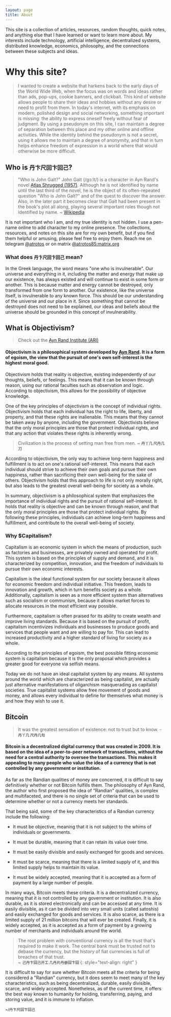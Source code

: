 ```yaml
---
layout: page
title: About
---
```


This site is a collection of articles, resources, random thoughts, quick notes, and anything else that I have learned or want to learn more about. My interests include technology, artificial intelligence, decentralized systems, distributed knowledge, economics, philosophy, and the connections between these subjects and ideas.

# Why this site?
> I wanted to create a website that harkens back to the early days of the World Wide Web, when the focus was on words and ideas rather than ads, pop-ups, cookie banners, and clickbait. This kind of website allows people to share their ideas and hobbies without any desire or need to profit from them. In today's internet, with its emphasis on modern, polished design and social networking, something important is missing: the ability to express oneself freely without fear of judgment. By using a pseudonym on this site, I can maintain a degree of separation between this place and my other online and offline activities. While the identity behind the pseudonym is not a secret, using it allows me to maintain a degree of anonymity, and that in turn helps enhance freedom of expression in a world where that would otherwise be more difficult. 

## Who is <small><b>丹卞尺回卞回己</b></small>?
> "Who is John Galt?" John Galt (/ɡɔːlt/) is a character in Ayn Rand's novel [Atlas Shrugged (1957)](https://en.wikipedia.org/wiki/Atlas_Shrugged "Atlas Shrugged Wikipedia"). Although he is not identified by name until the last third of the novel, he is the object of its often-repeated question "Who is John Galt?" and of the quest to discover the answer. Also, in the later part it becomes clear that Galt had been present in the book's plot all along, playing several important roles though not identified by name. ~ [Wikipedia](https://en.wikipedia.org/wiki/John_Galt "John Galt Wikipedia")

It is not important who I am, and my true identity is not hidden. I use a pen-name online to add character to my online presence. The collections, resources, and notes on this site are for my own benefit, but if you find them helpful or amusing, please feel free to enjoy them. Reach me on telegram [@atrotos](https://t.me/atrotos "Contact Atrotos on Telegram") or on matrix [@atrotos85:matrix.org](https://matrix.to/#/@atrotos85:matrix.org)

### What does <small><b>丹卞尺回卞回己</b></small> mean?
In the Greek language, the word means "one who is invulnerable". Our universe and everything in it, including the matter and energy that make up our existence, has always existed and will continue to exist in some form or another. This is because matter and energy cannot be destroyed, only transformed from one form to another. Our existence, like the universe itself, is invulnerable to any known force. This should be our understanding of the universe and our place in it. Since something that cannot be destroyed does not need to be explained, our ideas and beliefs about the universe should be grounded in this concept of invulnerability.

## What is Objectivism?
> Check out the [Ayn Rand Institute (ARI)](https://aynrand.org/ "Ayn Rand Institue website")
#### Objectivism is a philosophical system developed by [Ayn Rand](https://en.wikipedia.org/wiki/Ayn_Rand "Ayn Rand Wikipedia entry"). It is a form of egoism, the view that the pursuit of one's own self-interest is the highest moral good.

Objectivism holds that reality is objective, existing independently of our thoughts, beliefs, or feelings. This means that it can be known through reason, using our rational faculties such as observation and logic. According to objectivism, this allows for the possibility of objective knowledge.

One of the key principles of objectivism is the concept of individual rights. Objectivism holds that each individual has the right to life, liberty, and property, and that these rights are inalienable. This means that they cannot be taken away by anyone, including the government. Objectivists believe that the only moral principles are those that protect individual rights, and that any action that violates these rights is inherently wrong.

> Civilization is the process of setting man free from men. ~ <b><small>丹丫几 尺丹几刀</small></b>

According to objectivism, the only way to achieve long-term happiness and fulfillment is to act on one's rational self-interest. This means that each individual should strive to achieve their own goals and pursue their own happiness, rather than sacrificing their own well-being for the sake of others. Objectivism holds that this approach to life is not only morally right, but also leads to the greatest overall well-being for society as a whole.

In summary, objectivism is a philosophical system that emphasizes the importance of individual rights and the pursuit of rational self-interest. It holds that reality is objective and can be known through reason, and that the only moral principles are those that protect individual rights. By following these principles, individuals can achieve long-term happiness and fulfillment, and contribute to the overall well-being of society.

### Why $Capitalism?
Capitalism is an economic system in which the means of production, such as factories and businesses, are privately owned and operated for profit. This system is based on the principles of supply and demand, and it is characterized by competition, innovation, and the freedom of individuals to pursue their own economic interests.

Capitalism is the ideal functional system for our society because it allows for economic freedom and individual initiative. This freedom, leads to innovation and growth, which in turn benefits society as a whole. Additionally, capitalism is seen as a more efficient system than alternatives such as socialism or communism, because it allows market forces to allocate resources in the most efficient way possible.

Furthermore, capitalism is often praised for its ability to create wealth and improve living standards. Because it is based on the pursuit of profit, capitalism incentivizes individuals and businesses to produce goods and services that people want and are willing to pay for. This can lead to increased productivity and a higher standard of living for society as a whole.

According to the principles of egoism, the best possible fitting economic system is capitalism because it is the only proposal which provides a greater good for everyone via selfish means.

Today we do not have an ideal capitalist system by any means. All systems around the world which are characterized as being capitalist, are actually just alternative manifestations of oligarchism masquerading as capitalist societies. True capitalist systems allow free movement of goods and money, and allows every individual to define for themselves what money is and how they wish to use it.

## Bitcoin
> It was the greatest sensation of existence: not to trust but to know. - <b><small>丹丫几 尺丹几句</small></b>

#### Bitcoin is a decentralized digital currency that was created in 2009. It is based on the idea of a peer-to-peer network of transactions, without the need for a central authority to oversee the transactions. This makes it appealing to many people who value the idea of a currency that is not controlled by any government or institution.

As far as the Randian qualities of money are concerned, it is difficult to say definitively whether or not Bitcoin fulfills them. The philosophy of Ayn Rand, the author who first proposed the idea of "Randian" qualities, is complex and multifaceted, and there is no single set of criteria that can be used to determine whether or not a currency meets her standards.

That being said, some of the key characteristics of a Randian currency include the following:

- It must be objective, meaning that it is not subject to the whims of individuals or governments.

- It must be durable, meaning that it can retain its value over time.

- It must be easily divisible and easily exchanged for goods and services.

- It must be scarce, meaning that there is a limited supply of it, and this limited supply helps to maintain its value.

- It must be widely accepted, meaning that it is accepted as a form of payment by a large number of people.

In many ways, Bitcoin meets these criteria. It is a decentralized currency, meaning that it is not controlled by any government or institution. It is also durable, as it is stored electronically and can be accessed at any time. It is easily divisible, as it can be divided into very small units (called satoshis) and easily exchanged for goods and services. It is also scarce, as there is a limited supply of 21 million bitcoins that will ever be created. Finally, it is widely accepted, as it is accepted as a form of payment by a growing number of merchants and individuals around the world.

> The root problem with conventional currency is all the trust that's required to make it work. The central bank must be trusted not to debase the currency, but the history of fiat currencies is full of breaches of that trust.  
> ~ <b><small>己丹卞回己开工 几丹片丹册回卞回</small></b>
{: style="text-align: right" }

It is difficult to say for sure whether Bitcoin meets all the criteria for being considered a "Randian" currency, but it does seem to meet many of the key characteristics, such as being decentralized, durable, easily divisible, scarce, and widely accepted. Nonetheless, as of the current time, it offers the best way known to humanity for holding, transferring, paying, and storing value, and it is immune to inflation.  
 
<sub>~/丹卞尺回卞回己</sub>